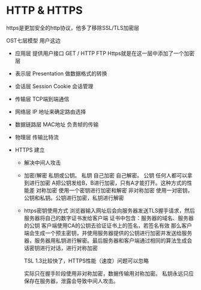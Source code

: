 # HTTP & HTTPS

https是更加安全的http协议，他多了移除SSL/TLS加密层

OST七层模型
用户这边

- 应用层 提供用户接口 GET / HTTP FTP
    Https就是在这一层中添加了一个加密层
- 表示层 Presentation  做数据格式的转换
- 会话层 Session Cookie 会话管理
- 传输层 TCP端到端通信
- 网络层 IP 地址来确定路由选择
- 数据链路层 MAC地址 负责帧的传输
- 物理层 传输比特流

- HTTPS 建立

    - 解决中间人攻击
    - 加密/解密
        私钥或公钥。 私钥 自己加密 自己解密。 公钥 任何人都可以拿到进行加密
            A把公钥发给B，B进行加密，只有A才能打开。这种方式的性能差
        对称加密
            使用一个密钥进行加密和解密
        非对称加密
            使用一对密钥，公钥和私钥。公钥进行加密，私钥进行解密

    - https密钥使用方式
        浏览器输入网址后会向服务器发送TLS握手请求，然后服务器将自己的数字证书发给客户端
        证书中包含：服务器的域名、服务器的公钥
        客户端使用CA的公钥去验证证书上的签名，若签名有效 那么客户端会生成一个预主密钥，并使用服务器提供的公钥进行加密并发送给服务器，服务器用私钥进行解密。最后服务器和客户端通过相同的算法生成会话密钥进行对话，进行对称加密

        TSL 1.3比较快了，HTTPS性能（速度）问题可以忽略


        实际只在握手阶段使用非对称加密，数据传输用对称加密。
        私钥永远只应保存在服务器，泄露会导致中间人攻击。
